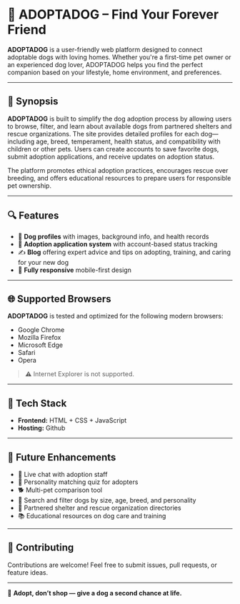 # 🐶 ADOPTADOG – Find Your Forever Friend

**ADOPTADOG** is a user-friendly web platform designed to connect adoptable dogs with loving homes. Whether you're a first-time pet owner or an experienced dog lover, 
ADOPTADOG helps you find the perfect companion based on your lifestyle, home environment, and preferences.

---

## 📝 Synopsis

**ADOPTADOG** is built to simplify the dog adoption process by allowing users to browse, filter, and learn about available dogs from partnered shelters and rescue organizations. 
The site provides detailed profiles for each dog—including age, breed, temperament, health status, and compatibility with children or other pets. 
Users can create accounts to save favorite dogs, submit adoption applications, and receive updates on adoption status.

The platform promotes ethical adoption practices, encourages rescue over breeding, and offers educational resources to prepare users for responsible pet ownership.

---

## 🔍 Features
 
- 📄 **Dog profiles** with images, background info, and health records  
- 📝 **Adoption application system** with account-based status tracking   
- ✍️ **Blog** offering expert advice and tips on adopting, training, and caring for your new dog
- 📱 **Fully responsive** mobile-first design
  
---

## 🌐 Supported Browsers

**ADOPTADOG** is tested and optimized for the following modern browsers:

- Google Chrome  
- Mozilla Firefox  
- Microsoft Edge  
- Safari  
- Opera

> ⚠️ Internet Explorer is not supported.

---

## 🚀 Tech Stack

- **Frontend:** HTML + CSS + JavaScript  
- **Hosting:** Github

---

## 📌 Future Enhancements
 
- 💬 Live chat with adoption staff  
- 🧩 Personality matching quiz for adopters  
- 🐕 Multi-pet comparison tool
- 🔎 Search and filter dogs by size, age, breed, and personality
- 🐾 Partnered shelter and rescue organization directories
- 📚 Educational resources on dog care and training  

---

## 🤝 Contributing

Contributions are welcome! Feel free to submit issues, pull requests, or feature ideas.

---

🐾 **Adopt, don’t shop — give a dog a second chance at life.**
